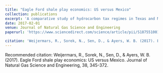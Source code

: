 ```yaml
---
title: "Eagle Ford shale play economics: US versus Mexico"
collection: publications
excerpt: 'A comparative study of hydrocarbon tax regimes in Texas and Mexico as applied to shale oil wells completed in the Eagle Ford formation'
date: 2017-02-01
venue: Journal of Natural Gas Science and Engineering
paperurl: 'https://www.sciencedirect.com/science/article/pii/S187551001630909X'

citation: 'Weijermars, R., Sorek, N., Sen, D., & Ayers, W. B. (2017). Eagle Ford shale play economics: US versus Mexico. Journal of Natural Gas Science and Engineering, 38, 345-372.'
---
```


Recommended citation: Weijermars, R., Sorek, N., Sen, D., & Ayers, W. B. (2017). Eagle Ford shale play economics: US versus Mexico. Journal of Natural Gas Science and Engineering, 38, 345-372.


